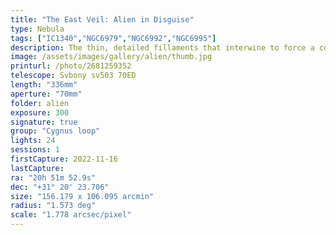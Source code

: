 ```yaml
---
title: "The East Veil: Alien in Disguise"
type: Nebula
tags: ["IC1340","NGC6979","NGC6992","NGC6995"]
description: The thin, detailed fillaments that interwine to force a complex interplay of base colors are believed to be the surface of an expanding cloud seen edge-on. This is a massive target representing only a portion of the large Cygnus Loop, the remnants of the explosion of a star 20 times more massive than the sun around 15,000 years ago.
image: /assets/images/gallery/alien/thumb.jpg
printurl: /photo/2681259352
telescope: Svbony sv503 70ED
length: "336mm"
aperture: "70mm"
folder: alien
exposure: 300
signature: true
group: "Cygnus loop"
lights: 24
sessions: 1
firstCapture: 2022-11-16 
lastCapture:
ra: "20h 51m 52.9s"
dec: "+31° 20' 23.706"
size: "156.179 x 106.095 arcmin"
radius: "1.573 deg"
scale: "1.778 arcsec/pixel"
---
```

